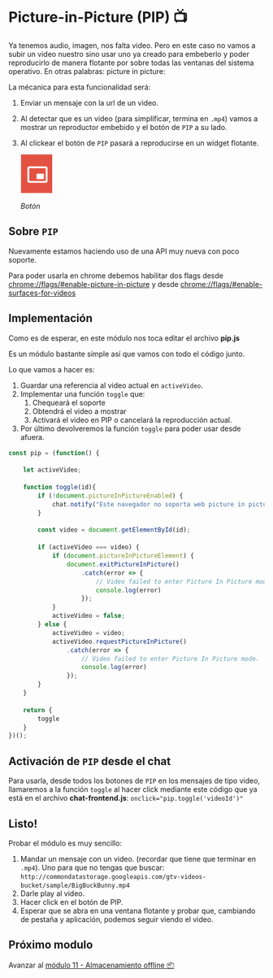 # Picture-in-Picture (PIP) 📺

Ya tenemos audio, imagen, nos falta video. Pero en este caso no vamos a subir un video nuestro sino usar uno ya creado para embeberlo y poder reproducirlo de manera flotante por sobre todas las ventanas del sistema operativo. En otras palabras: picture in picture:

La mécanica para esta funcionalidad será:

1. Enviar un mensaje con la url de un video.
1. Al detectar que es un video (para simplificar, termina en `.mp4`) vamos a mostrar un reproductor embebido y el botón de `PIP` a su lado.
1. Al clickear el botón de `PIP` pasará a reproducirse en un widget flotante.

    ![Botón](./images/pip.png "Botón")
    
    _Botón_

## Sobre `PIP`

Nuevamente estamos haciendo uso de una API muy nueva con poco soporte.

Para poder usarla en chrome debemos habilitar dos flags desde [chrome://flags/#enable-picture-in-picture](chrome://flags/#enable-picture-in-picture) y desde [chrome://flags/#enable-surfaces-for-videos](chrome://flags/#enable-surfaces-for-videos)

## Implementación

Como es de esperar, en este módulo nos toca editar el archivo **pip.js**

Es un módulo bastante simple así que vamos con todo el código junto.

Lo que vamos a hacer es:

1. Guardar una referencia al video actual en `activeVideo`.
1. Implementar una función `toggle` que:
    1. Chequeará el soporte
    1. Obtendrá el video a mostrar
    1. Activará el video en PIP o cancelará la reproducción actual.
1. Por último devolveremos la función `toggle` para poder usar desde afuera.

```js
const pip = (function() {

    let activeVideo;

    function toggle(id){
        if (!document.pictureInPictureEnabled) {
            chat.notify("Este navegador no soporta web picture in picture");
        }

        const video = document.getElementById(id);

        if (activeVideo === video) {
            if (document.pictureInPictureElement) {
                document.exitPictureInPicture()
                    .catch(error => {
                        // Video failed to enter Picture In Picture mode.
                        console.log(error)
                    });
            }
            activeVideo = false;
        } else {
            activeVideo = video;
            activeVideo.requestPictureInPicture()
                .catch(error => {
                    // Video failed to enter Picture In Picture mode.
                    console.log(error)
                });
        }
    }

    return {
        toggle
    }
})();
```

## Activación de `PIP` desde el chat

Para usarla, desde todos los botones de `PIP` en los mensajes de tipo video, llamaremos a la función `toggle` al hacer click mediante este código que ya está en el archivo **chat-frontend.js**: `onclick="pip.toggle('videoId')"`


## Listo!

Probar el módulo es muy sencillo:

1. Mandar un mensaje con un video. (recordar que tiene que terminar en `.mp4`). Uno para que no tengas que buscar: `http://commondatastorage.googleapis.com/gtv-videos-bucket/sample/BigBuckBunny.mp4`
1. Darle play al video.
1. Hacer click en el botón de PIP.
1. Esperar que se abra en una ventana flotante y probar que, cambiando de pestaña y aplicación, podemos seguir viendo el video.


## Próximo modulo
Avanzar al [módulo 11 - Almacenamiento offline 📦](../11-offline-storage)
